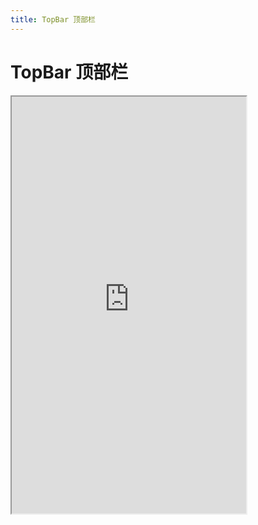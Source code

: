 ```yaml
---
title: TopBar 顶部栏
---
```


# TopBar 顶部栏

<iframe src="https://cfg-design.github.io/cfgd-uniapp3/#/pages/topBar/index" style="width: 375px; height: 667px" />

### 基本使用

```vue-html
<c-top-bar z-index="999" status-bar>
  <c-nav-bar title="TopBar 顶部栏" left-icon="arrow-left-s-line" @click:left="goBack" />
  <c-tabs :value="0" :items="[{ text: '类型1' }, { text: '类型2' }, { text: '类型3' }]" />
  <c-line />
</c-top-bar>
```

### API

### TopBar Props {#props}

| 名称             | 类型                     | 默认值             | 版本           | 说明           |
|:----------------|:------------------------|:------------------|:--------------|:--------------|
| c               | string                  | default           |               | 配置名。[使用说明](/guide/props.html#config)    |
| props           | TopBarProps             | undefined         |               | 全部 props 。 [使用说明](/guide/props.html) |
| c-class         | HTMLAttributes['class'] | undefined         |               | 自定义类名 |
| c-style         | HTMLAttributes['style'] | undefined         |               | 自定义样式 |
| z-index         | string \| number        | undefined         |               | 元素层级 z-index |
| top             | string \| number        | undefined         |               | fixed 顶部的距离 |
| no-space        | boolean                 | undefined         |               | 不占用空间 |
| no-fixed        | boolean                 | undefined         |               | 不固定 |
| status-bar      | boolean                 | undefined         |               | 显示顶部状态栏高度 |
